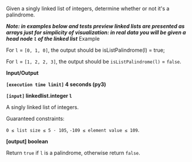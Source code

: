 Given a singly linked list of integers, determine whether or not it's a palindrome.

***Note: in examples below and tests preview linked lists are presented as arrays just for simplicity of visualization: in real data you will be given a head node `l` of the linked list***
Example

For `l` = `[0, 1, 0]`, the output should be
isListPalindrome(l) = true;

For `l` = `[1, 2, 2, 3]`, the output should be
`isListPalindrome(l)` = `false`.

**Input/Output**

**`[execution time limit]` 4 seconds (py3)**

**`[input]` linkedlist.integer `l`**


A singly linked list of integers.

Guaranteed constraints:

`0 ≤ list size ≤ 5 · 105`,
`-109 ≤ element value ≤ 109`.

**[output] boolean**

Return `true` if `l` is a palindrome, otherwise return `false`.
